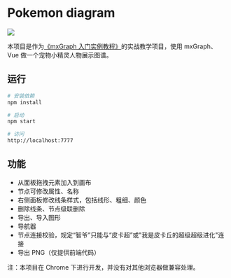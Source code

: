 # Pokemon diagram

![](https://ws2.sinaimg.cn/large/006tKfTcgy1g12o6tm578j316j0pmgs4.jpg)

本项目是作为[《mxGraph 入门实例教程》](https://segmentfault.com/a/1190000018510996#articleHeader0)的实战教学项目，使用 mxGraph、Vue 做一个宠物小精灵人物展示图谱。

## 运行

``` bash
# 安装依赖
npm install

# 启动
npm start

# 访问
http://localhost:7777
```

## 功能
- 从面板拖拽元素加入到画布
- 节点可修改属性、名称
- 右侧面板修改线条样式，包括线形、粗细、颜色
- 删除线条、节点级联删除
- 导出、导入图形
- 导航器
- 节点连接校验，规定“智爷”只能与“皮卡超”或"我是皮卡丘的超级超级进化"连接
- 导出 PNG（仅提供前端代码）

注：本项目在 Chrome 下进行开发，并没有对其他浏览器做兼容处理。
